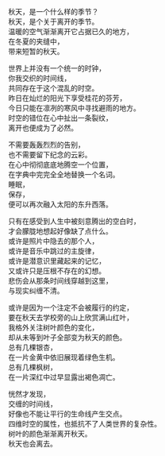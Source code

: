 秋天，是一个什么样的季节？  
秋天，是个关于离开的季节。  
温暖的空气渐渐离开它占据已久的地方，  
在冬夏的夹缝中，  
带来短暂的秋天。

世界上并没有一个统一的时钟，  
你我交织的时间线，  
共同存在于这个混乱的时空。  
昨日在灿烂的阳光下享受桂花的芬芳，  
今日只能在凛冽的寒风中寻找避雨的地方。  
时空的错位在心中扯出一条裂纹，  
离开也便成为了必然。

不需要轰轰烈烈的告别，  
也不需要留下纪念的云彩。  
在心中彻彻底底地腾空一个位置，  
在字典中完完全全地替换一个名词。  
睡眠，  
保存，  
便可以再次融入太阳的东升西落。

只有在感受到人生中被刻意腾出的空白时，  
才会朦胧地想起好像缺了点什么。  
或许是照片中隐去的那个人，  
或许是音乐中跳过的主旋律，  
或许是潜意识里藏起来的记忆，  
又或许只是压根不存在的幻想。  
悲伤会从那条时间线穿越到这里，  
与现实纠缠不清。

或许是因为一个注定不会被履行的约定，  
要在秋天去学校旁的山上欣赏满山红叶，  
我格外关注树叶颜色的变化，  
却从未等到叶子全部变为秋天的颜色。  
总有几棵银杏，  
在一片金黄中依旧展现着绿色生机。  
总有几棵枫树，  
在一片深红中过早显露出褐色凋亡。

恍然才发现，  
交缠的时间线，  
好像也不能让平行的生命线产生交点。  
四维时空的属性，也抵抗不了人类世界的复杂性。  
树叶的颜色渐渐离开秋天。  
秋天也会离去。